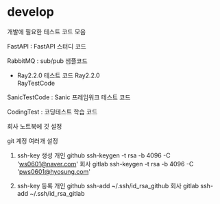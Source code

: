 # develop
개발에 필요한 테스트 코드 모음

FastAPI : FastAPI 스터디 코드

RabbitMQ : sub/pub 샘플코드

* Ray2.2.0 테스트 코드
Ray2.2.0  
RayTestCode

SanicTestCode : Sanic 프레임워크 테스트 코드

CodingTest : 코딩테스트 학습 코드

회사 노트북에 깃 설정 

git 계정 여러개 설정
1. ssh-key 생성 
개인 github
ssh-keygen -t rsa -b 4096 -C 'ws0601@naver.com'
회사 gitlab
ssh-keygen -t rsa -b 4096 -C 'pws0601@hyosung.com'

2. ssh-key 등록
개인 github
ssh-add ~/.ssh/id_rsa_github
회사 gitlab
ssh-add ~/.ssh/id_rsa_gitlab
